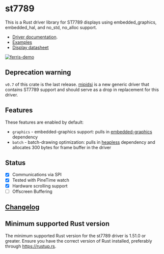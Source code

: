 # st7789

This is a Rust driver library for ST7789 displays using embedded_graphics, embedded_hal, and no_std, no_alloc support. 
- [Driver documentation](https://docs.rs/st7789). 
- [Examples](https://github.com/almindor/st7789-examples)
- [Display datasheet](https://www.rhydolabz.com/documents/33/ST7789.pdf)

[![ferris-demo](http://objdump.katona.me/ferris_fast.png)](http://objdump.katona.me/ferris_fast.mp4)

## **Deprecation warning**

`v0.7` of this crate is the last release. [mipidsi](https://github.com/almindor/mipidsi) is a new generic driver that contains ST7789 support and should serve as a drop in replacement for this driver.

## Features

These features are enabled by default:

* `graphics` - embedded-graphics support: pulls in [embedded-graphics](https://crates.io/crates/embedded-graphics) dependency
* `batch` - batch-drawing optimization: pulls in [heapless](https://crates.io/crates/heapless) dependency and allocates 300 bytes for frame buffer in the driver

## Status

- [x] Communications via SPI
- [x] Tested with PineTime watch
- [x] Hardware scrolling support
- [ ] Offscreen Buffering

## [Changelog](CHANGELOG.md)

## Minimum supported Rust version

The minimum supported Rust version for the st7789 driver is 1.51.0 or greater.
Ensure you have the correct version of Rust installed, preferably through https://rustup.rs.
